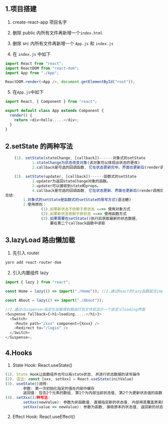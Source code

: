 <!--
 * @Author: raotaohub
 * @Date: 2021-02-12 14:28:20
 * @LastEditTime: 2021-02-12 16:02:57
 * @LastEditors: raotaohub
 * @FilePath: \react_extension\README.md
 * @Description: Edit......
-->

## 1.项目搭建

1. create-react-app 项目名字

2. 删除 public 内所有文件再新增一个`index.html`

3. 删除 src 内所有文件再新增一个 `App.js` 和 `index.js`
4. 在 `index.js` 中如下

```js
import React from "react";
import ReactDOM from "react-dom";
import App from "./App";

ReactDOM.render(<App />, document.getElementById("root"));
```

5. 在`App.js`中如下

```js
import React, { Component } from "react";

export default class App extends Component {
  render() {
    return <div>hello.....</div>;
  }
}
```

## 2.setState 的两种写法

```js
	(1). setState(stateChange, [callback])------对象式的setState
            1.stateChange为状态改变对象(该对象可以体现出状态的更改)
            2.callback是可选的回调函数, 它在状态更新完毕、界面也更新后(render调用后)才被调用

	(2). setState(updater, [callback])------函数式的setState
            1.updater为返回stateChange对象的函数。
            2.updater可以接收到state和props。
            4.callback是可选的回调函数, 它在状态更新、界面也更新后(render调用后)才被调用。
总结:
		1.对象式的setState是函数式的setState的简写方式(语法糖)
		2.使用原则：
				(1).如果新状态不依赖于原状态 ===> 使用对象方式
				(2).如果新状态依赖于原状态 ===> 使用函数方式
				(3).如果需要在setState()执行后获取最新的状态数据,
					要在第二个callback函数中读取

```

## 3.lazyLoad 路由懒加载

1. 先引入 router

```js
yarn add react-router-dom
```

2. 引入内置组件 lazy

```js
import { lazy } from "react";

const Home = lazy(() => import("./Home")); //1.通过React的lazy函数配合import()函数动态加载路由组件 => 路由组件代码会被分开打包

const About = lazy(() => import("./About"));

//2.通过<Suspense>指定在加载得到路由打包文件前显示一个自定义loading界面
<Suspense fallback={<h1>loading.....</h1>}>
  <Switch>
    <Route path="/xxx" component={Xxxx} />
    <Redirect to="/login" />
  </Switch>
</Suspense>;
```

## 4.Hooks

1. State Hook: React.useState()

```js
(1). State Hook让函数组件也可以有state状态, 并进行状态数据的读写操作
(2). 语法: const [xxx, setXxx] = React.useState(initValue)
(3). useState()说明:
        参数: 第一次初始化指定的值在内部作缓存
        返回值: 包含2个元素的数组, 第1个为内部当前状态值, 第2个为更新状态值的函数
(4). setXxx()2种写法:
        setXxx(newValue): 参数为非函数值, 直接指定新的状态值, 内部用其覆盖原来的状态值
        setXxx(value => newValue): 参数为函数, 接收原本的状态值, 返回新的状态值, 内部用其覆盖原来的状态值
```

2. Effect Hook: React.useEffect()
